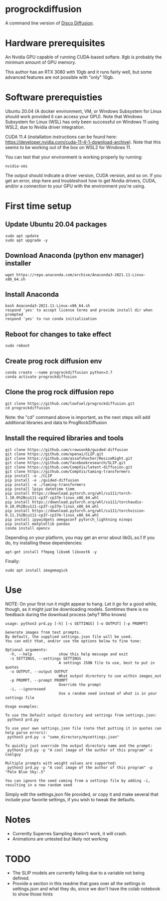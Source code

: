 # progrockdiffusion
A command line version of [Disco Diffusion](https://github.com/alembics/disco-diffusion).

# Hardware prerequisites
An Nvidia GPU capable of running CUDA-based softare. 8gb is probably the minimum amount of GPU memory.

This author has an RTX 3080 with 10gb and it runs fairly well, but some advanced features are not possible with "only" 10gb.

# Software prerequisties
Ubuntu 20.04 (A docker environment, VM, or Windows Subsystem for Linux should work provided it can access your GPU).
Note that Windows Subsystem for Linux (WSL) has only been successful on Windows 11 using WSL2, due to Nvidia driver integration.

CUDA 11.4 (installation instructions can be found here: https://developer.nvidia.com/cuda-11-4-1-download-archive). Note that this seems to be working out of the box on WSL2 for Windows 11.

You can test that your environment is working properly by running:

```
nvidia-smi
```

The output should indicate a driver version, CUDA version, and so on. If you get an error, stop here and troubleshoot how to get Nvidia drivers, CUDA, and/or a connection to your GPU with the environment you're using.

# First time setup

## Update Ubuntu 20.04 packages
```
sudo apt update
sudo apt upgrade -y
```

## Download Anaconda (python env manager) installer
```
wget https://repo.anaconda.com/archive/Anaconda3-2021.11-Linux-x86_64.sh
```

## Install Anaconda
```
bash Anaconda3-2021.11-Linux-x86_64.sh
respond 'yes' to accept license terms and provide install dir when prompted
respond 'yes' to run conda initialization
```

## Reboot for changes to take effect
```
sudo reboot
```

## Create prog rock diffusion env
```
conda create --name progrockdiffusion python=3.7
conda activate progrockdiffusion
```

## Clone the prog rock diffusion repo
```
git clone https://github.com/lowfuel/progrockdiffusion.git
cd progrockdiffusion
```
Note: the "cd" command above is important, as the next steps will add additional libraries and data to ProgRockDiffusion

## Install the required libraries and tools
```
git clone https://github.com/crowsonkb/guided-diffusion
git clone https://github.com/openai/CLIP.git
git clone https://github.com/assafshocher/ResizeRight.git
git clone https://github.com/facebookresearch/SLIP.git
git clone https://github.com/CompVis/latent-diffusion.git
git clone https://github.com/CompVis/taming-transformers
pip install -e ./CLIP
pip install -e ./guided-diffusion
pip install -e ./taming-transformers
pip install lpips datetime timm
pip install https://download.pytorch.org/whl/cu111/torch-1.10.0%2Bcu111-cp37-cp37m-linux_x86_64.whl
pip install https://download.pytorch.org/whl/cu111/torchaudio-0.10.0%2Bcu111-cp37-cp37m-linux_x86_64.whl
pip install https://download.pytorch.org/whl/cu111/torchvision-0.11.1%2Bcu111-cp37-cp37m-linux_x86_64.whl
pip install ipywidgets omegaconf pytorch_lightning einops
pip install matplotlib pandas
conda install opencv
```
Depending on your platform, you may get an error about libGL.so.1
If you do, try installing these dependencies:
```
apt-get install ffmpeg libsm6 libxext6 -y
```
Finally:
```
sudo apt install imagemagick
```

# Use

NOTE: On your first run it might appear to hang. Let it go for a good while, though, as it might just be downloading models.
Somtimes there is no feedback during the download process (why? Who knows)


```
usage: python3 prd.py [-h] [-s SETTINGS] [-o OUTPUT] [-p PROMPT]

Generate images from text prompts.
By default, the supplied settings.json file will be used.
You can edit that, and/or use the options below to fine tune:

Optional arguments:
  -h, --help            show this help message and exit
  -s SETTINGS, --settings SETTINGS
                        A settings JSON file to use, best to put in quotes
  -o OUTPUT, --output OUTPUT
                        What output directory to use within images_out
  -p PROMPT, --prompt PROMPT
                        Override the prompt
  -i, --ignoreseed
                        Use a random seed instead of what is in your settings file

Usage examples:

To use the Default output directory and settings from settings.json:
 python3 prd.py

To use your own settings.json file (note that putting it in quotes can help parse errors):
 python3 prd.py -s "some_directory/mysettings.json"

To quickly just override the output directory name and the prompt:
 python3 prd.py -p "A cool image of the author of this program" -o Coolguy

Multiple prompts with weight values are supported:
 python3 prd.py -p "A cool image of the author of this program" -p "Pale Blue Sky:.5"

You can ignore the seed coming from a settings file by adding -i, resulting in a new random seed
```
Simply edit the settings.json file provided, or copy it and make several that include your favorite settings, if you wish to tweak the defaults.

# Notes

- Currently Superres Sampling doesn't work, it will crash.
- Animations are untested but likely not working

# TODO

- The SLIP models are currently failing due to a variable not being defined.
- Provide a section in this readme that goes over all the settings in settings.json and what they do, since we don't have the colab notebook to show those hints
